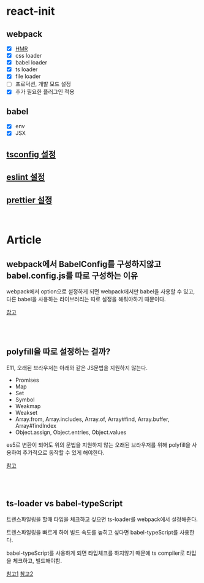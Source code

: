 # react-init

## webpack

- [x] [HMR](https://github.com/webpack/webpack-dev-server)
- [x] css loader
- [x] babel loader
- [x] ts loader
- [x] file loader
- [ ] 프로덕션, 개발 모드 설정
- [x] 추가 필요한 플러그인 적용

## babel

- [x] env
- [x] JSX

## [tsconfig 설정](https://github.com/MINJE-98/react-init/blob/main/tsconfig.json)

## [eslint 설정](https://github.com/MINJE-98/react-init/blob/main/.eslintrc)

## [prettier 설정](https://github.com/MINJE-98/react-init/blob/main/.prettierrc)

<br>

# Article

## webpack에서 BabelConfig를 구성하지않고 babel.config.js를 따로 구성하는 이유

webpack에서 option으로 설정하게 되면 webpack에서만 babel을 사용할 수 있고, 다른 babel을 사용하는 라이브러리는 따로 설정을 해줘야하기 때문이다.

[참고](https://stackoverflow.com/questions/43206062/why-do-i-have-to-put-babel-presets-inside-babelrc-and-webpack-config-js/43208353#43208353)

<br><br>

## polyfill을 따로 설정하는 걸까?

E11, 오래된 브라우저는 아래와 같은 JS문법을 지원하지 않는다.

- Promises
- Map
- Set
- Symbol
- Weakmap
- Weakset
- Array.from, Array.includes, Array.of, Array#find, Array.buffer, Array#findIndex
- Object.assign, Object.entries, Object.values

es5로 변환이 되어도 위의 문법을 지원하지 않는 오래된 브라우저를 위해 polyfill을 사용하여 추가적으로 동작할 수 있게 해야한다.

[참고](https://levelup.gitconnected.com/why-you-should-add-babel-polyfill-for-every-react-application-1997bdb8a524)

<br><br>

## ts-loader vs babel-typeScript

트렌스파일링을 할때 타입을 체크하고 싶으면 ts-loader를 webpack에서 설정해준다.

트렌스파일링을 빠르게 하여 빌드 속도를 높히고 싶다면 babel-typeScript를 사용한다.

babel-typeScript를 사용하게 되면 타입체크를 하지않기 때문에 ts compiler로 타입을 체크하고, 빌드해야함.

[참고1](https://evanlouie.github.io/posts/typescript-babel-preset-typescript-ts-loader)
[참고2](https://stackoverflow.com/questions/38320220/how-to-setup-typescript-babel-webpack)
